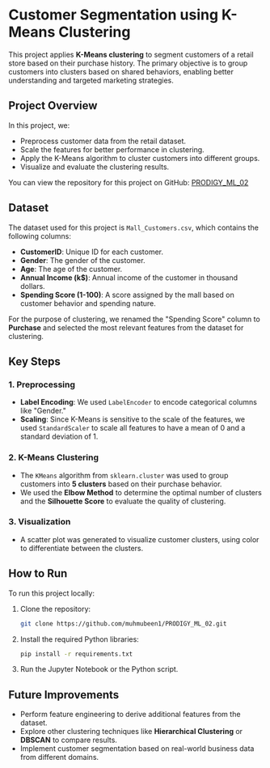                             
# Customer Segmentation using K-Means Clustering

This project applies **K-Means clustering** to segment customers of a retail store based on their purchase history. The primary objective is to group customers into clusters based on shared behaviors, enabling better understanding and targeted marketing strategies.

## Project Overview

In this project, we:
- Preprocess customer data from the retail dataset.
- Scale the features for better performance in clustering.
- Apply the K-Means algorithm to cluster customers into different groups.
- Visualize and evaluate the clustering results.

You can view the repository for this project on GitHub: [PRODIGY_ML_02](https://github.com/muhmubeen1/PRODIGY_ML_02)

## Dataset

The dataset used for this project is `Mall_Customers.csv`, which contains the following columns:
- **CustomerID**: Unique ID for each customer.
- **Gender**: The gender of the customer.
- **Age**: The age of the customer.
- **Annual Income (k$)**: Annual income of the customer in thousand dollars.
- **Spending Score (1-100)**: A score assigned by the mall based on customer behavior and spending nature.

For the purpose of clustering, we renamed the "Spending Score" column to **Purchase** and selected the most relevant features from the dataset for clustering.

## Key Steps

### 1. Preprocessing
- **Label Encoding**: We used `LabelEncoder` to encode categorical columns like "Gender."
- **Scaling**: Since K-Means is sensitive to the scale of the features, we used `StandardScaler` to scale all features to have a mean of 0 and a standard deviation of 1.

### 2. K-Means Clustering
- The `KMeans` algorithm from `sklearn.cluster` was used to group customers into **5 clusters** based on their purchase behavior.
- We used the **Elbow Method** to determine the optimal number of clusters and the **Silhouette Score** to evaluate the quality of clustering.

### 3. Visualization
- A scatter plot was generated to visualize customer clusters, using color to differentiate between the clusters.

                    
                      
  

## How to Run

To run this project locally:
1. Clone the repository:
   ```bash
   git clone https://github.com/muhmubeen1/PRODIGY_ML_02.git
   ```
2. Install the required Python libraries:
   ```bash
   pip install -r requirements.txt
   ```
3. Run the Jupyter Notebook or the Python script.

## Future Improvements

- Perform feature engineering to derive additional features from the dataset.
- Explore other clustering techniques like **Hierarchical Clustering** or **DBSCAN** to compare results.
- Implement customer segmentation based on real-world business data from different domains.
                         
  
  
